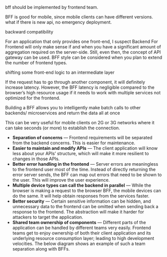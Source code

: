 bff should be implemented by frontend team.

BFF is good for mobile, since mobile clients can have different versions.
what if there is new api, no emergency deployment.

backward compatibility


For an application that only provides one front-end, I suspect Backend For Frontend will only make sense if and when you have a significant amount of aggregation required on the server-side. Still, even then, the concept of API gateway can be used. BFF style can be considered when you plan to extend the number of frontend types.

shifting some front-end logic to an intermediate layer

If the request has to go through another component, it will definitely increase latency. However, the BFF latency is negligible compared to the browser’s high resource usage if it needs to work with multiple services not optimized for the frontend.

Building a BFF allows you to intelligently make batch calls to other backends/ microservices and return the data all at once

This can be very useful for mobile clients on 2G or 3G networks where it can take seconds (or more) to establish the connection.


-   **Separation of concerns** — Frontend requirements will be separated from the backend concerns. This is easier for maintenance.
-   **Easier to maintain and modify APIs** — The client application will know less about your APIs’ structure, which will make it more resilient to changes in those APIs.
-   **Better error handling in the frontend** — Server errors are meaningless to the frontend user most of the time. Instead of directly returning the error server sends, the BFF can map out errors that need to be shown to the user. This will improve the user experience.
-   **Multiple device types can call the backend in parallel** — While the browser is making a request to the browser BFF, the mobile devices can do the same. It will help obtain responses from the services faster.
-   **Better security** — Certain sensitive information can be hidden, and unnecessary data to the frontend can be omitted when sending back a response to the frontend. The abstraction will make it harder for attackers to target the application.
-   **Shared team ownership of components** — Different parts of the application can be handled by different teams very easily. Frontend teams get to enjoy ownership of both their client application and its underlying resource consumption layer; leading to high development velocities. The below diagram shows an example of such a team separation along with BFFs.